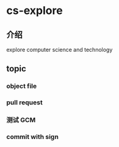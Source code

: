 # cs-explore

## 介绍
explore computer science and technology

## topic

### object file

### pull request

### 测试 GCM

### commit with sign